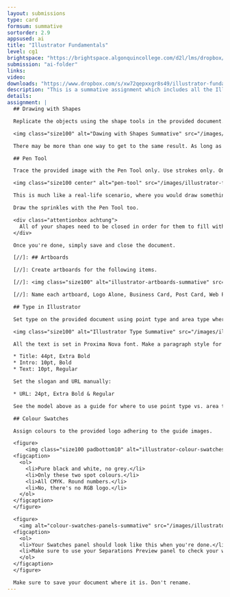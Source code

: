 ```yaml
---
layout: submissions
type: card
formsum: summative
sortorder: 2.9
appsused: ai
title: "Illustrator Fundamentals"
level: cg1
brightspace: "https://brightspace.algonquincollege.com/d2l/lms/dropbox/user/folder_submit_files.d2l?db=84504&grpid=0&isprv=0&bp=0&ou=92671"
submission: "ai-folder"
links:
video:
downloads: "https://www.dropbox.com/s/xw72qepxxgr8s49/illustrator-fundamentals.zip?dl=1"
description: "This is a summative assignment which includes all the Illustrator skills you've learned to date."
details:
assignment: |
  ## Drawing with Shapes

  Replicate the objects using the shape tools in the provided document.

  <img class="size100" alt="Dawing with Shapes Summative" src="/images/illustrator-fundamentals/drawing-with-shapes-summative.svg">

  There may be more than one way to get to the same result. As long as you're using shape tools, it's fine. Once you're done, save and close the document.

  ## Pen Tool

  Trace the provided image with the Pen Tool only. Use strokes only. Once you're done, duplicate the illustration with strokes, then colour fill it, as shown below. The goal is to create the most accurate paths possible with the fewest anchor points.

  <img class="size100 center" alt="pen-tool" src="/images/illustrator-fundamentals/pen-tool.jpg">

  This is much like a real-life scenario, where you would draw something by hand, then trace it in Illustrator to create scalable vector artwork.

  Draw the sprinkles with the Pen Tool too.

  <div class="attentionbox achtung">
    All of your shapes need to be closed in order for them to fill with colour properly.
  </div>

  Once you're done, simply save and close the document.

  [//]: ## Artboards

  [//]: Create artboards for the following items.

  [//]: <img class="size100" alt="illustrator-artboards-summative" src="/images/illustrator-fundamentals/illustrator-artboards-summative.jpg">

  [//]: Name each artboard, Logo Alone, Business Card, Post Card, Web Page Mockup & All Encompassign. Done? Save & close.

  ## Type in Illustrator

  Set type on the provided document using point type and area type where appropriate.

  <img class="size100" alt="Illustrator Type Summative" src="/images/illustrator-fundamentals/illustrator-type-summative.svg">

  All the text is set in Proxima Nova font. Make a paragraph style for each:

  * Title: 44pt, Extra Bold
  * Intro: 10pt, Bold
  * Text: 10pt, Regular

  Set the slogan and URL manually:

  * URL: 24pt, Extra Bold & Regular

  See the model above as a guide for where to use point type vs. area type. Make sure you use the <span class="command">Space After</span> setting in your paragraph style to create spacing between paragraphs, as shown. Once complete, ⌘-S, then ⌘-W.

  ## Colour Swatches

  Assign colours to the provided logo adhering to the guide images.

  <figure>
      <img class="size100 padbottom10" alt="illustrator-colour-swatches-summative" src="/images/illustrator-fundamentals/illustrator-colour-swatches-summative.svg">
  <figcaption>
    <ol>
      <li>Pure black and white, no grey.</li>
      <li>Only these two spot colours.</li>
      <li>All CMYK. Round numbers.</li>
      <li>No, there's no RGB logo.</li>
    </ol>
  </figcaption>
  </figure>

  <figure>
    <img alt="colour-swatches-panels-summative" src="/images/illustrator-fundamentals/colour-swatches-panels-summative.jpg" class="size75">
  <figcaption>
    <ol>
    <li>Your Swatches panel should look like this when you're done.</li>
    <li>Make sure to use your Separations Preview panel to check your work.</li>
    </ol>
  </figcaption>
  </figure>

  Make sure to save your document where it is. Don't rename.
---
```


